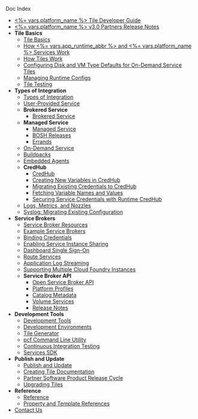 Doc Index

*   [<%= vars.platform\_name %> Tile Developer Guide](/tiledev/3-0/index.html)
*   [<%= vars.platform\_name %> v3.0 Partners Release Notes](/tiledev/3-0/release-notes.html)
*   **Tile Basics**
    *   [Tile Basics](/tiledev/3-0/tile-basics.html)
    *   [How <%= vars.app\_runtime\_abbr %> and <%= vars.platform\_name %> Services Work](/tiledev/3-0/cf-concepts.html)
    *   [How Tiles Work](/tiledev/3-0/tile-structure.html)
    *   [Configuring Disk and VM Type Defaults for On-Demand Service Tiles](/tiledev/3-0/odb-resource-defaults.html)
    *   [Managing Runtime Configs](/tiledev/3-0/runtime-config.html)
    *   [Tile Testing](/tiledev/3-0/testing.html)
*   **Types of Integration**
    *   [Types of Integration](/tiledev/3-0/stages.html)
    *   [User-Provided Service](/tiledev/3-0/user-provided.html)
    *   **Brokered Service**
        *   [Brokered Service](/tiledev/3-0/brokered.html)
    *   **Managed Service**
        *   [Managed Service](/tiledev/3-0/managed.html)
        *   [BOSH Releases](/tiledev/3-0/bosh-release.html)
        *   [Errands](/tiledev/3-0/tile-errands.html)
    *   [On-Demand Service](/tiledev/3-0/on-demand.html)
    *   [Buildpacks](/tiledev/3-0/buildpacks.html)
    *   [Embedded Agents](/tiledev/3-0/embedded-agents.html)
    *   **CredHub**
        *   [CredHub](/tiledev/3-0/credhub.html)
        *   [Creating New Variables in CredHub](/tiledev/3-0/create-credhub-vars.html)
        *   [Migrating Existing Credentials to CredHub](/tiledev/3-0/migrating-credhub-credentials.html)
        *   [Fetching Variable Names and Values](/tiledev/3-0/get-credhub-vars.html)
        *   [Securing Service Credentials with Runtime CredHub](/tiledev/3-0/ssi-creds-tiledev.html)
    *   [Logs, Metrics, and Nozzles](/tiledev/3-0/nozzle.html)
    *   [Syslog: Migrating Existing Configuration](/tiledev/3-0/migrating-syslog-configuration.html)
*   **Service Brokers**
    *   [Service Broker Resources](/tiledev/3-0/service-brokers.html)
    *   [Example Service Brokers](/brokers/3-0/examples.html)
    *   [Binding Credentials](/brokers/3-0/binding-credentials.html)
    *   [Enabling Service Instance Sharing](/brokers/3-0/enable-sharing.html)
    *   [Dashboard Single Sign-On](/brokers/3-0/dashboard-sso.html)
    *   [Route Services](/brokers/3-0/route-services.html)
    *   [Application Log Streaming](/brokers/3-0/app-log-streaming.html)
    *   [Supporting Multiple Cloud Foundry Instances](/brokers/3-0/supporting-multiple-cf-instances.html)
    *   **Service Broker API**
        *   [Open Service Broker API](https://github.com/openservicebrokerapi/servicebroker/blob/v2.15/spec.md)
        *   [Platform Profiles](https://github.com/openservicebrokerapi/servicebroker/blob/v2.15/profile.md)
        *   [Catalog Metadata](https://github.com/openservicebrokerapi/servicebroker/blob/v2.15/profile.md#service-metadata)
        *   [Volume Services](https://github.com/openservicebrokerapi/servicebroker/blob/v2.15/spec.md#volume-mounts-object)
        *   [Release Notes](https://github.com/openservicebrokerapi/servicebroker/blob/v2.15/release-notes.md)
*   **Development Tools**
    *   [Development Tools](/tiledev/3-0/tools.html)
    *   [Development Environments](/tiledev/3-0/environments.html)
    *   [Tile Generator](/tiledev/3-0/tile-generator.html)
    *   [pcf Command Line Utility](/tiledev/3-0/pcf-command.html)
    *   [Continuous Integration Testing](/tiledev/3-0/concourse.html)
    *   [Services SDK](/tiledev/3-0/sdk.html)
*   **Publish and Update**
    *   [Publish and Update](/tiledev/3-0/publish.html)
    *   [Creating Tile Documentation](/tiledev/3-0/tile-documentation.html)
    *   [Partner Software Product Release Cycle](/tiledev/3-0/releases.html)
    *   [Upgrading Tiles](/tiledev/3-0/tile-upgrades.html)
*   **Reference**
    *   [Reference](/tiledev/3-0/reference.html)
    *   [Property and Template References](/tiledev/3-0/property-template-references.html)
*   [Contact Us](/tiledev/3-0/contacts.html)
